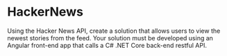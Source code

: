 # HackerNews
Using the Hacker News API, create a solution that allows users to view the newest stories from the feed.
Your solution must be developed using an Angular front-end app that calls a C# .NET Core back-end restful API.

